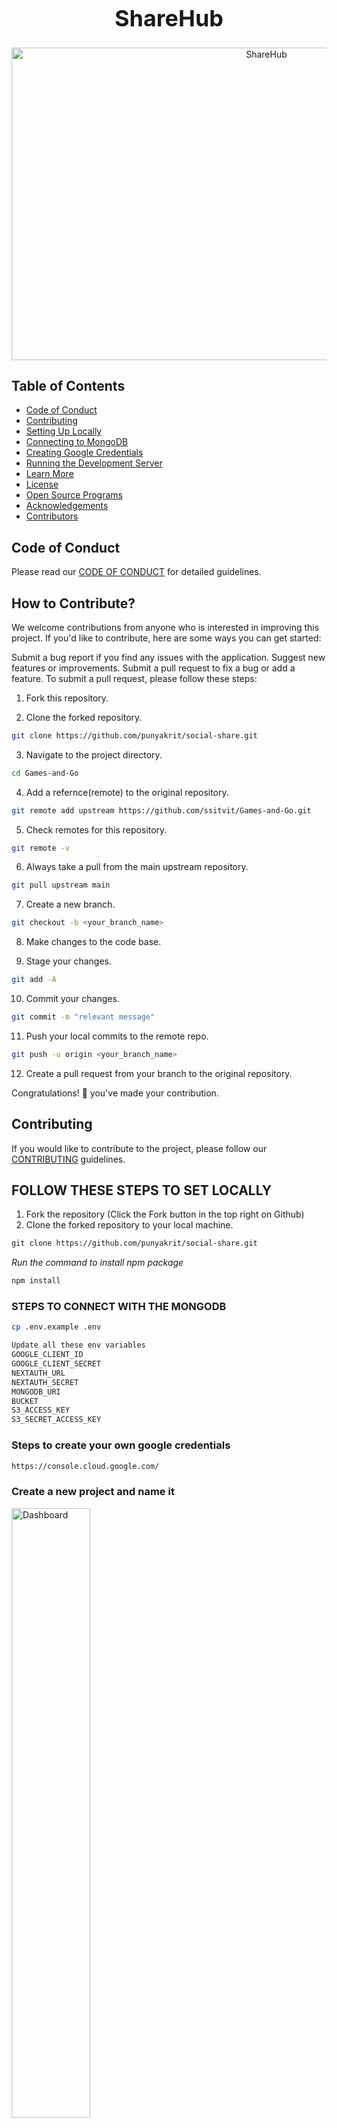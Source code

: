 <div align="center">
  <h1 style="font-size: 36px; font-weight: bold;">ShareHub</h1>

<img src="Share_hub.png" alt="ShareHub" width="800" height="500" />

</div>

## Table of Contents
- [Code of Conduct](#code-of-conduct)
- [Contributing](#contributing)
- [Setting Up Locally](#setting-up-locally)
- [Connecting to MongoDB](#connecting-to-mongodb)
- [Creating Google Credentials](#creating-google-credentials)
- [Running the Development Server](#running-the-development-server)
- [Learn More](#learn-more)
- [License](#license)
- [Open Source Programs](#open-source-programs)
- [Acknowledgements](#acknowledgements)
- [Contributors](#contributors)




## Code of Conduct
Please read our [CODE OF CONDUCT](CODE_OF_CONDUCT.md) for detailed guidelines.
## How to Contribute?
We welcome contributions from anyone who is interested in improving this project. If you'd like to contribute, here are some ways you can get started:

Submit a bug report if you find any issues with the application.
Suggest new features or improvements.
Submit a pull request to fix a bug or add a feature.
To submit a pull request, please follow these steps:

1. Fork this repository.

2. Clone the forked repository.

```bash
git clone https://github.com/punyakrit/social-share.git
```

3. Navigate to the project directory.

```bash
cd Games-and-Go
```

4. Add a refernce(remote) to the original repository.

```bash
git remote add upstream https://github.com/ssitvit/Games-and-Go.git
```

5. Check remotes for this repository.

```bash
git remote -v
```

6. Always take a pull from the main upstream repository.

```bash
git pull upstream main
```

7. Create a new branch.

```bash
git checkout -b <your_branch_name>
```

8. Make changes to the code base.

9. Stage your changes.

```bash
git add -A
```

10. Commit your changes.

```bash
git commit -m "relevant message"
```

11. Push your local commits to the remote repo.

```bash
git push -u origin <your_branch_name>
```

12. Create a pull request from your branch to the original repository.

Congratulations! 🎉 you've made your contribution.


## Contributing
If you would like to contribute to the project, please follow our [CONTRIBUTING](contributing.md) guidelines.

## FOLLOW THESE STEPS TO SET LOCALLY

1. Fork the repository (Click the Fork button in the top right on Github)
2. Clone the forked repository to your local machine.

```markdown
git clone https://github.com/punyakrit/social-share.git
```

_Run the command to install npm package_

```markdown
npm install
```

### STEPS TO CONNECT WITH THE MONGODB

```bash
cp .env.example .env
```

```bash
Update all these env variables
GOOGLE_CLIENT_ID
GOOGLE_CLIENT_SECRET
NEXTAUTH_URL
NEXTAUTH_SECRET
MONGODB_URI
BUCKET
S3_ACCESS_KEY
S3_SECRET_ACCESS_KEY
```

### Steps to create your own google credentials

```bash
https://console.cloud.google.com/
```

### Create a new project and name it

<img src="Screenshot 2024-06-07 at 11.14.04 AM.png" alt="Dashboard" style="width: 50%; height: auto;" />
<img src="image.png" alt="Alt text" style="width: 50%; height: auto;" />

### Select the project

<img src="image-4.png" alt="Alt text" style="width: 50%; height: auto;" />

### By click external, Add email and project name click on next

<img src="image-5.png" alt="Alt text" style="width: 50%; height: auto;" />

### Add data as same as in the given image

<img src="image-3.png" alt="Alt text" style="width: 50%; height: auto;" />

Save and Copy the GOOGLE_CLIENT_ID, GOOGLE_CLIENT_SECRET

## Add these data as same as it is given inside .env file

### NEXTAUTH_URL

```bash
 http://localhost:3000
```

### NEXTAUTH_SECRET

```bash
test

```

### Commands to run the development server:

```markdown
# Using npm

npm run dev
```

```

Open [http://localhost:3000](http://localhost:3000) with your browser to see the result.

You can start editing the page by modifying `app/page.tsx`. The page auto-updates as you edit the file.

```

## License
This project is licensed under [License](LICENSE)

## Learn More
To learn more about the project, check out our [Learn More](Learn.md) page.

<!-- Open Source Programs -->
<div>
    <h2><img src="https://github.com/Tarikul-Islam-Anik/Animated-Fluent-Emojis/blob/master/Emojis/Hand%20gestures/Flexed%20Biceps.png?raw=true" width="35" height="35" > Open Source Programs </h2>
</div>

This project is a part of GirlScript Summer of code. We welcome contibutions from the community to help improve the project social-share.

![gssoc](https://github.com/d1vyadharsh1n1/social-share/assets/146218077/78025380-2327-45a3-bc22-b119bebc35ff)

<!-- Acknowledgement -->
<div>
<h2><img src = "https://raw.githubusercontent.com/Tarikul-Islam-Anik/Animated-Fluent-Emojis/master/Emojis/Hand%20gestures/Handshake.png" width="35" height="35"> Acknowledgement </h2>

We would like to express our gratitude to the following contributors for their valuable contributions to Social Share

<!-- Cotributors -->
<div>
  <h2><img src="https://raw.githubusercontent.com/Tarikul-Islam-Anik/Animated-Fluent-Emojis/master/Emojis/Smilies/Red%20Heart.png" width="35" height="35"> Contributors</h2>
</div>

<a href="https://github.com/punyakrit/social-share/graphs/contributors">
  <img src="https://contrib.rocks/image?repo=punyakrit/social-share" />
</a>

<br/>
<p align="center">
	Developed with ❤️ by The <a href="https://github.com/punyakrit/social-share"><strong>Social Share Team</strong></a>
</p>

<p align="right">(<a href="#top">Back to top</a>)</p>

